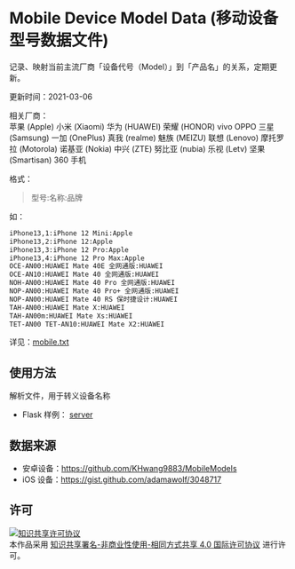 # Mobile Device Model Data (移动设备型号数据文件)
记录、映射当前主流厂商「设备代号（Model）」到「产品名」的关系，定期更新。  

更新时间：2021-03-06

相关厂商：  
苹果 (Apple)
小米 (Xiaomi)
华为 (HUAWEI)
荣耀 (HONOR)
vivo
OPPO
三星 (Samsung)
一加 (OnePlus)
真我 (realme) 
魅族 (MEIZU) 
联想 (Lenovo)
摩托罗拉 (Motorola)
诺基亚 (Nokia)
中兴 (ZTE)
努比亚 (nubia)
乐视 (Letv) 
坚果 (Smartisan)
360 手机


格式：  
> 型号:名称:品牌

如：  
```txt
iPhone13,1:iPhone 12 Mini:Apple
iPhone13,2:iPhone 12:Apple
iPhone13,3:iPhone 12 Pro:Apple
iPhone13,4:iPhone 12 Pro Max:Apple
OCE-AN00:HUAWEI Mate 40E 全网通版:HUAWEI
OCE-AN10:HUAWEI Mate 40 全网通版:HUAWEI
NOH-AN00:HUAWEI Mate 40 Pro 全网通版:HUAWEI
NOP-AN00:HUAWEI Mate 40 Pro+ 全网通版:HUAWEI
NOP-AN00:HUAWEI Mate 40 RS 保时捷设计:HUAWEI
TAH-AN00:HUAWEI Mate X:HUAWEI
TAH-AN00m:HUAWEI Mate Xs:HUAWEI
TET-AN00 TET-AN10:HUAWEI Mate X2:HUAWEI
```

详见：[mobile.txt](./dist/mobile.txt)

## 使用方法
解析文件，用于转义设备名称

- Flask 样例： [server](./server/flask_demo.py) 

## 数据来源
 - 安卓设备：https://github.com/KHwang9883/MobileModels
 - iOS 设备：https://gist.github.com/adamawolf/3048717
 
 
## 许可

<a rel="license" href="https://creativecommons.org/licenses/by-nc-sa/4.0/"><img alt="知识共享许可协议" style="border-width:0" src="https://i.creativecommons.org/l/by-nc-sa/4.0/88x31.png" /></a><br />本作品采用 <a rel="license" href="https://creativecommons.org/licenses/by-nc-sa/4.0/">知识共享署名-非商业性使用-相同方式共享 4.0 国际许可协议</a> 进行许可。
